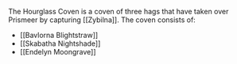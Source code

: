 The Hourglass Coven is a coven of three hags that have taken over Prismeer by capturing [[Zybilna]]. The coven consists of:
* [[Bavlorna Blightstraw]]
* [[Skabatha Nightshade]]
* [[Endelyn Moongrave]]